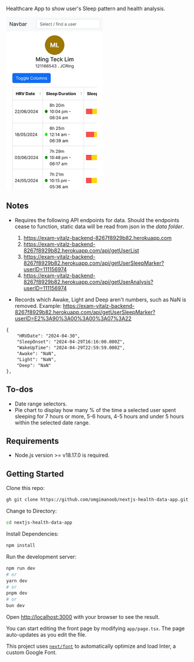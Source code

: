 Healthcare App to show user's Sleep pattern and health analysis.

![Screenshot](/public/screenshot.jpg)

## Notes
- Requires the following API endpoints for data. Should the endpoints cease to function, static data will be read from json in the *data folder*.
    1. https://exam-vitalz-backend-8267f8929b82.herokuapp.com
    2. https://exam-vitalz-backend-8267f8929b82.herokuapp.com/api/getUserList
    3. https://exam-vitalz-backend-8267f8929b82.herokuapp.com/api/getUserSleepMarker?userID=111156974
    4. https://exam-vitalz-backend-8267f8929b82.herokuapp.com/api/getUserAnalysis?userID=111156974

- Records which Awake, Light and Deep aren't numbers, such as NaN is removed. Example: https://exam-vitalz-backend-8267f8929b82.herokuapp.com/api/getUserSleepMarker?userID=E2%3A90%3A00%3A00%3A07%3A22
```
{
    "HRVDate": "2024-04-30",
    "SleepOnset": "2024-04-29T16:16:00.000Z",
    "WakeUpTime": "2024-04-29T22:59:59.000Z",
    "Awake": "NaN",
    "Light": "NaN",
    "Deep": "NaN"
},
```
## To-dos

- Date range selectors.
- Pie chart to display how many % of the time a selected user spent sleeping for 7 hours or more, 5-6 hours, 4-5 hours and under 5 hours within the selected date range.

## Requirements

- Node.js version >= v18.17.0 is required.

## Getting Started

Clone this repo:
```bash
gh git clone https://github.com/omgimanoob/nextjs-health-data-app.git
```

Change to Directory:
```bash
cd nextjs-health-data-app
```

Install Dependencies:

```bash
npm install
```

Run the development server:

```bash
npm run dev
# or
yarn dev
# or
pnpm dev
# or
bun dev
```

Open [http://localhost:3000](http://localhost:3000) with your browser to see the result.

You can start editing the front page by modifying `app/page.tsx`. The page auto-updates as you edit the file.

This project uses [`next/font`](https://nextjs.org/dnvmocs/basic-features/font-optimization) to automatically optimize and load Inter, a custom Google Font.

